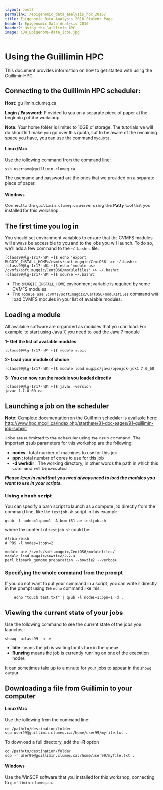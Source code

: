 ```yaml
---
layout: post2
permalink: /epigenomic_data_analysis_hpc_2016/
title: Epigenomic Data Analysis 2016 Student Page
header1: Epigenomic Data Analysis 2016
header2: Using the Guillimin HPC
image: CBW_Epigenome-data_icon.jpg
---
```


# Using the Guillimin HPC

This document provides information on how to get started with using the Guillimin HPC.


## Connecting to the Guillimin HPC scheduler:

**Host:** guillimin.clumeq.ca

**Login / Password:** Provided to you on a separate piece of paper at the beginning of the workshop.

**Note:** Your home folder is limited to 10GB of storage. The tutorials we will do shouldn't make you go over this quota, but to be aware of the remaining space you have, you can use the command ```myquota```.


#### Linux/Mac
Use the following command from the command line:
```
ssh username@guillimin.clumeq.ca
```
The username and password are the ones that we provided on a separate piece of paper.

#### Windows

Connect to the ```guillimin.clumeq.ca``` server using the **Putty** tool that you installed for this workshop.
  
 

## The first time you log in
You should set environment variables to ensure that the CVMFS modules will always be accessible to you and to the jobs you will launch. To do so, we'll add a few
command to the ```~/.bashrc``` file.

```
[class99@lg-1r17-n04 ~]$ echo 'export MUGQIC_INSTALL_HOME=/cvmfs/soft.mugqic/CentOS6' >> ~/.bashrc
[class99@lg-1r17-n04 ~]$ echo 'module use /cvmfs/soft.mugqic/CentOS6/modulefiles' >> ~/.bashrc
[class99@lg-1r17-n04 ~]$ source ~/.bashrc
```
  
* The ```$MUGQIC_INSTALL_HOME``` environment variable is required by some CVMFS modules.
* The ```module use /cvmfs/soft.mugqic/CentOS6/modulefiles``` command will load CVMFS modules in your list of available modules.
  

## Loading a module
All available software are organized as modules that you can load. For example, to start using Java 7, you need to load the Java 7 module.


**1- Get the list of available modules**
```
[class99@lg-1r17-n04 ~]$ module avail
```

**2- Load your module of choice**
```
[class99@lg-1r17-n04 ~]$ module load mugqic/java/openjdk-jdk1.7.0_60
```

**3- You can now run the module you loaded directly**
```
[class99@lg-1r17-n04 ~]$ javac -version
javac 1.7.0_60-ea
```


## Launching a job on the scheduler
**Note:** Complete documentation on the Guillimin scheduler is available here: http://www.hpc.mcgill.ca/index.php/starthere/81-doc-pages/91-guillimin-job-submit
 
Jobs are submitted to the scheduler using the qsub command. The important qsub parameters for this workshop are the following:
* **nodes** : total number of machines to use for this job
* **ppn** : total number of cores to use for this job
* **-d workdir** : The working directory, in other words the path in which this command will be executed 

***Please keep in mind that you need always need to load the modules you want to use in your scripts.***
 
 
### Using a bash script

You can specify a bash script to launch as a compute job directly from the command line, like the ```testjob.sh``` script in this example:
```
qsub -l nodes=1:ppn=1 -A bem-651-ae testjob.sh
```

where the content of ```testjob.sh``` could be:
```
#!/bin/bash
# PBS -l nodes=1:ppn=2

module use /cvmfs/soft.mugqic/CentOS6/modulefiles/
module load mugqic/bowtie2/2.2.4
perl bismark_genome_preparation --bowtie2 --verbose .
```


### Specifying the whole command from the prompt

If you do not want to put your command in a script, you can write it directly in the prompt using the ```echo``` command like this:
```
    echo "touch test.txt" | qsub -l nodes=1:ppn=1 -d .
```

## Viewing the current state of your jobs
Use the following command to see the current state of the jobs you launched:
```
showq -uclass99 -n -v
```

* **Idle** means the job is waiting for its turn in the queue
* **Running** means the job is currently running on one of the execution nodes

It can sometimes take up to a minute for your jobs to appear in the ```showq``` output.

## Downloading a file from Guillimin to your computer

#### Linux/Mac
Use the following from the command line:
```
cd /path/to/destination/folder
scp user99@guillimin.clumeq.ca:/home/user99/myfile.txt .
```

To download a full directory, add the **-R** option
```
cd /path/to/destination/folder
scp -r user99@guillimin.clumeq.ca:/home/user99/myfile.txt .
```

#### Windows
Use the WinSCP software that you installed for this workshop, connecting to ```guillimin.clumeq.ca```.
